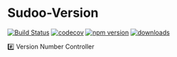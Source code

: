 # Sudoo-Version

[![Build Status](https://travis-ci.com/SudoDotDog/Sudoo-Version.svg?branch=master)](https://travis-ci.com/SudoDotDog/Sudoo-Version)
[![codecov](https://codecov.io/gh/SudoDotDog/Sudoo-Version/branch/master/graph/badge.svg)](https://codecov.io/gh/SudoDotDog/Sudoo-Version)
[![npm version](https://badge.fury.io/js/%40sudoo%2Fversion.svg)](https://badge.fury.io/js/%40sudoo%2Fversion)
[![downloads](https://img.shields.io/npm/dm/@sudoo/version.svg)](https://www.npmjs.com/package/@sudoo/version)

:hash: Version Number Controller
